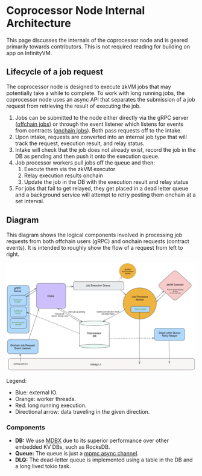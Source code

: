 # Coprocessor Node Internal Architecture

This page discusses the internals of the coprocessor node and is geared primarily towards contributors. This is not required reading for building on app on InfinityVM.

## Lifecycle of a job request

The coprocessor node is designed to execute zkVM jobs that may potentially take a while to complete. To work with long running jobs, the coprocessor node uses an async API that separates the submission of a job request from retrieving the result of executing the job.

1. Jobs can be submitted to the node either directly via the gRPC server ([offchain jobs](../integration/offchain.md)) or through the event listener which listens for events from contracts ([onchain jobs](../integration/onchain.md)). Both pass requests off to the intake.
1. Upon intake, requests are converted into an internal job type that will track the request, execution result, and relay status.
1. Intake will check that the job does not already exist, record the job in the DB as pending and then push it onto the execution queue.
1. Job processor workers pull jobs off the queue and then:
    1. Execute them via the zkVM executor
    1. Relay execution results onchain
    1. Update the job in the DB with the execution result and relay status
1. For jobs that fail to get relayed, they get placed in a dead letter queue and a background service will attempt to retry posting them onchain at a set interval.

## Diagram

This diagram shows the logical components involved in processing job requests from both offchain users (gRPC) and onchain requests (contract events). It is intended to roughly show the flow of a request from left to right.

![Coprocessor Architecture Diagram](../assets/coproc-node-internals.png)
<!-- https://app.excalidraw.com/s/8oh7cYrMkAR/4Aups68pO9j -->

Legend:

* Blue: external IO.
* Orange: worker threads.
* Red: long running execution.
* Directional arrow: data traveling in the given direction.

### Components

* **DB:** We use [MDBX](https://erthink.github.io/libmdbx/intro.html) due to its superior performance over other embedded KV DBs, such as RocksDB.
* **Queue:** The queue is just a [mpmc async channel](https://docs.rs/async-channel/latest/async_channel/fn.bounded.html).
* **DLQ:** The dead-letter queue is implemented using a table in the DB and a long lived tokio task.
